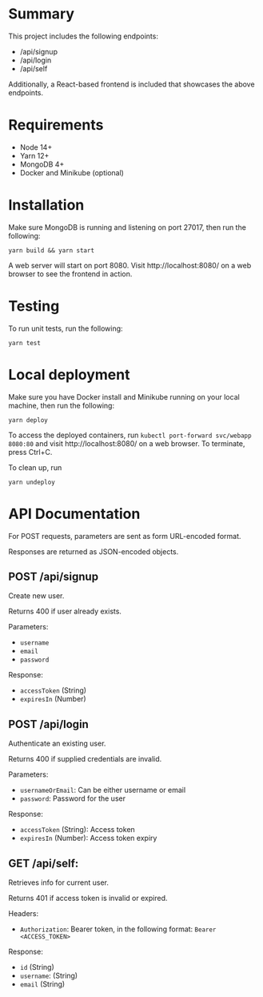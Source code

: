 # Summary

This project includes the following endpoints:

* /api/signup
* /api/login
* /api/self

Additionally, a React-based frontend is included that showcases the above endpoints.

# Requirements

* Node 14+
* Yarn 12+
* MongoDB 4+
* Docker and Minikube (optional)

# Installation

Make sure MongoDB is running and listening on port 27017, then run the following:

    yarn build && yarn start

A web server will start on port 8080. Visit http://localhost:8080/ on a web browser to see the frontend in action.

# Testing

To run unit tests, run the following:

    yarn test

# Local deployment

Make sure you have Docker install and Minikube running on your local machine, then run the following:

    yarn deploy

To access the deployed containers, run `kubectl port-forward svc/webapp 8080:80` and visit http://localhost:8080/ on a web browser. To terminate, press Ctrl+C.

To clean up, run

    yarn undeploy


# API Documentation

For POST requests, parameters are sent as form URL-encoded format.

Responses are returned as JSON-encoded objects.

## POST /api/signup

Create new user.

Returns 400 if user already exists.

Parameters:

* `username`
* `email`
* `password`

Response:

* `accessToken` (String)
* `expiresIn` (Number)


## POST /api/login

Authenticate an existing user.

Returns 400 if supplied credentials are invalid.

Parameters:

* `usernameOrEmail`: Can be either username or email
* `password`: Password for the user

Response:

* `accessToken` (String): Access token
* `expiresIn` (Number): Access token expiry

## GET /api/self:

Retrieves info for current user.

Returns 401 if access token is invalid or expired.

Headers:

* `Authorization`: Bearer token, in the following format: `Bearer <ACCESS_TOKEN>`

Response:

* `id` (String)
* `username`: (String)
* `email` (String)
